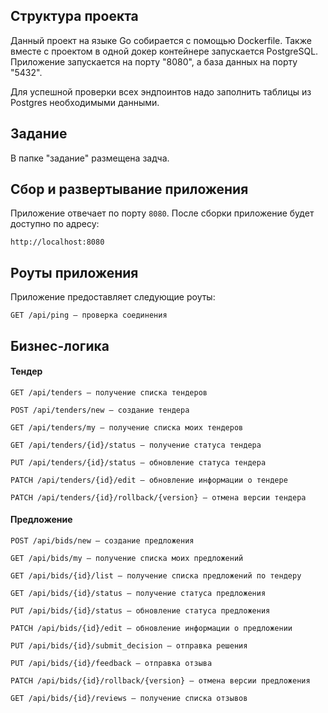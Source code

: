 ## Структура проекта

Данный проект на языке Go собирается с помощью Dockerfile. Также вместе с проектом в одной докер контейнере запускается
PostgreSQL. Приложение запускается на порту "8080", а база данных на порту "5432".

Для успешной проверки всех эндпоинтов надо заполнить таблицы из Postgres необходимыми данными.

## Задание

В папке "задание" размещена задча.

## Сбор и развертывание приложения

Приложение отвечает по порту `8080`. После сборки приложение будет доступно по адресу:

```
http://localhost:8080
```

## Роуты приложения

Приложение предоставляет следующие роуты:

```
GET /api/ping — проверка соединения
```

## Бизнес-логика

#### Тендер

```
GET /api/tenders — получение списка тендеров
```

```
POST /api/tenders/new — создание тендера
```

```
GET /api/tenders/my — получение списка моих тендеров
```

```
GET /api/tenders/{id}/status — получение статуса тендера
```

```
PUT /api/tenders/{id}/status — обновление статуса тендера
```

```
PATCH /api/tenders/{id}/edit — обновление информации о тендере
```

```
PATCH /api/tenders/{id}/rollback/{version} — отмена версии тендера
```

#### Предложение

```
POST /api/bids/new — создание предложения
```

```
GET /api/bids/my — получение списка моих предложений
```

```
GET /api/bids/{id}/list — получение списка предложений по тендеру
```

```
GET /api/bids/{id}/status — получение статуса предложения
```

```
PUT /api/bids/{id}/status — обновление статуса предложения
```

```
PATCH /api/bids/{id}/edit — обновление информации о предложении
```

```
PUT /api/bids/{id}/submit_decision — отправка решения
```

```
PUT /api/bids/{id}/feedback — отправка отзыва
```

```
PATCH /api/bids/{id}/rollback/{version} — отмена версии предложения
```

```
GET /api/bids/{id}/reviews — получение списка отзывов
```
